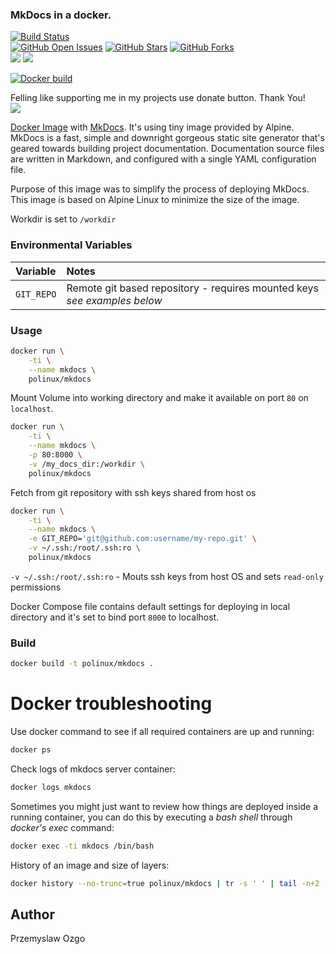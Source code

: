 ### MkDocs in a docker.

[![Build Status](https://travis-ci.org/pozgo/docker-mkdocs.svg?branch=master)](https://travis-ci.org/pozgo/docker-mkdocs)  
[![GitHub Open Issues](https://img.shields.io/github/issues/pozgo/docker-mkdocs.svg)](https://github.com/pozgo/docker-mkdocs/issues)
[![GitHub Stars](https://img.shields.io/github/stars/pozgo/docker-mkdocs.svg)](https://github.com/pozgo/docker-mkdocs)
[![GitHub Forks](https://img.shields.io/github/forks/pozgo/docker-mkdocs.svg)](https://github.com/pozgo/docker-mkdocs)  
[![](https://img.shields.io/github/release/pozgo/docker-mkdocs.svg)](http://microbadger.com/images/pozgo/docker-mkdocs) 
[![](https://images.microbadger.com/badges/image/polinux/mkdocs.svg)](http://microbadger.com/images/polinux/mkdocs)

[![Docker build](http://dockeri.co/image/polinux/mkdocs)](https://hub.docker.com/r/polinux/mkdocs/)

Felling like supporting me in my projects use donate button. Thank You!  
[![](https://img.shields.io/badge/donate-PayPal-blue.svg)](https://www.paypal.me/POzgo)

[Docker Image](https://registry.hub.docker.com/u/polinux/mkdocs/) with [MkDocs](http://www.mkdocs.org/). It's using tiny image provided by Alpine.  
MkDocs is a fast, simple and downright gorgeous static site generator that's geared towards building project documentation. Documentation source files are written in Markdown, and configured with a single YAML configuration file.

Purpose of this image was to simplify the process of deploying MkDocs. This image is based on Alpine Linux to minimize the size of the image.

Workdir is set to `/workdir`

### Environmental Variables

|Variable|Notes|
|:--|:--|
|`GIT_REPO`|Remote git based repository - requires mounted keys *see examples below*|

### Usage

```bash
docker run \
    -ti \
    --name mkdocs \
    polinux/mkdocs
```
Mount Volume into working directory and make it available on port `80` on `localhost`.

```bash
docker run \
    -ti \
    --name mkdocs \
    -p 80:8000 \
    -v /my_docs_dir:/workdir \
    polinux/mkdocs
```

Fetch from git repository with ssh keys shared from host os

```bash
docker run \
    -ti \
    --name mkdocs \
    -e GIT_REPO='git@github.com:username/my-repo.git' \
    -v ~/.ssh:/root/.ssh:ro \
    polinux/mkdocs
```

`-v ~/.ssh:/root/.ssh:ro` - Mouts ssh keys from host OS and sets `read-only` permissions

Docker Compose file contains default settings for deploying in local directory and it's set to bind port `8000` to localhost.

### Build

```bash
docker build -t polinux/mkdocs .
```

Docker troubleshooting
======================

Use docker command to see if all required containers are up and running:

```bash
docker ps
```

Check logs of mkdocs server container:

```bash
docker logs mkdocs
```

Sometimes you might just want to review how things are deployed inside a running
 container, you can do this by executing a _bash shell_ through _docker's
 exec_ command:

```bash
docker exec -ti mkdocs /bin/bash
```

History of an image and size of layers:

```bash
docker history --no-trunc=true polinux/mkdocs | tr -s ' ' | tail -n+2 | awk -F " ago " '{print $2}'
```

## Author

Przemyslaw Ozgo